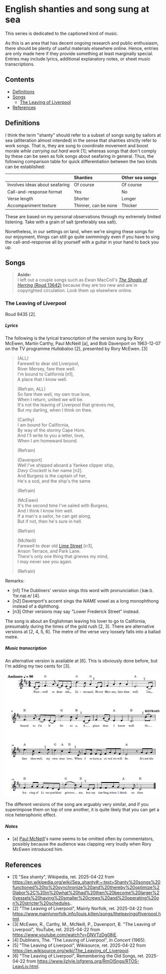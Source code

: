 # English shanties and song sung at sea

This series is dedicated to the captioned kind of music.

As this is an area that has decent ongoing research and public enthusiasm, there should be plenty of useful materials elsewhere online. Hence, entries are only made here if they provide something at least marginally special. Entries may include lyrics, additional explanatory notes, or sheet music transcriptions.

## Contents

- [Definitions](#definitions)
- [Songs](#songs)
  - [The Leaving of Liverpool](#the-leaving-of-liverpool)
- [References](#references)

## Definitions

I think the term "shanty" should refer to a subset of songs sung by sailors at sea (alliteration almost intended) in the sense that shanties strictly refer to work songs. That is, they are sung to coordinate movement and boost morale *while carrying out hard work* [1]; whereas songs that don't comply by these can be seen as folk songs about seafaring in general. Thus, the following comparison table for quick differentiation between the two kinds can be established:

|  | Shanties | Other sea songs |
| :-- | :-- | :-- |
| Involves ideas about seafaring | Of course | Of course |
| Call-and-response format | Yes | No |
| Verse length | Shorter | Longer |
| Accompaniment texture | Thinner, can be none | Thicker |

These are based on my personal observations through my extremely limited listening. Take with a grain of salt (preferably sea salt).

Nonetheless, in our settings on land, when we're singing these songs for our enjoyment, things can still go quite swimmingly even if you have to sing the call-and-response all by yourself with a guitar in your hand to back you up.

## Songs

> **Aside:**  
> I left out a couple songs such as Ewan MacColl's [*The Shoals of Herring* (Roud 13642)](https://mainlynorfolk.info/ewan.maccoll/songs/theshoalsofherring.html) because they are too new and are in copyrighted circulation. Look them up elsewhere online.

### The Leaving of Liverpool

Roud 9435 [2].

##### Lyrics

The following is the lyrical transcription of the version sung by Rory McEwen, Martin Carthy, Paul McNeill [a], and Bob Davenport on 1963-12-07 on the TV programme *Hullabaloo* [2], presented by Rory McEwen. [3]

> (ALL)  
> Farewell to dear old Liverpool,  
> River Mersey, fare thee well.  
> I'm bound to California [n1],  
> A place that I know well.  
>
> (Refrain, ALL)  
> So fare thee well, my own true love,  
> When I return, united we will be.  
> It's not the leaving of Liverpool that grieves me,  
> But my darling, when I think on thee.  
>
> (Carthy)  
> I am bound for California,  
> By way of the stormy Cape Horn.  
> And I'll write to you a letter, love,  
> When I am homeward bound.  
>
> (Refrain)  
>
> (Davenport)  
> Well I've shipped aboard a Yankee clipper ship,  
> *Davy Crockett* is her name [n2].  
> And Burgess is the captain of her,  
> He's a sod, and the ship's the same.  
>
> (Refrain)  
>
> (McEwen)  
> It's the second time I've sailed with Burgess,  
> And I think I know him well.  
> If a man's a sailor, he can get along,  
> But if not, then he's sure in hell.  
>
> (Refrain)  
>
> (McNeill)  
> Farewell to dear old [Lime Street](https://en.wikipedia.org/wiki/Lime_Street,_Liverpool) [n3],   
> Anson Terrace, and Park Lane.  
> There's only one thing that grieves my mind,  
> I may never see you again.  
>
> (Refrain)

Remarks:
- [n1] The Dubliners' version sings this word with pronunciation /ˌkæ.lɪ.ˈfɔr.naɪ.e/ [4].
- [n2] Davenport's accent sings the *NAME* vowel as a long monophthong instead of a diphthong.
- [n3] Other versions may say "Lower Frederick Street" instead.

The song is about an Englishman leaving his lover to go to California, presumably during the times of the gold rush [2, 3]. There are alternative versions at [2, 4, 5, 6]. The metre of the verse *very* loosely falls into a ballad metre.

##### Music transcription

An alternative version is available at [6]. This is obviously done before, but I'm adding my two cents for [3].

![image](./music/The%20Leaving%20of%20Liverpool.png)

The different versions of the song are arguably very similar, and if you superimpose them on top of one another, it is quite likely that you can get a nice heterophonic effect.

##### Notes

- [a] [Paul McNeill](https://www.mainlynorfolk.info/folk/records/paulmcneill.html)'s name seems to be omitted often by commentators, possibly because the audience was clapping very loudly when Rory McEwen introduced him.

## References

- [1] "Sea shanty", Wikipedia, ret. 2025-04-22 from https://en.wikipedia.org/wiki/Sea_shanty#:~:text=Shanty%20songs%20functioned%20to%20synchronize%20and%20thereby%20optimize%20labor%2C%20in%20what%20had%20then%20become%20larger%20vessels%20having%20smaller%20crews%20and%20operating%20on%20stricter%20schedules..
- [2] "The Leaving of Liverpool", Mainly Norfolk, ret. 2025-04-22 from https://www.mainlynorfolk.info/louis.killen/songs/theleavingofliverpool.html.
- [3] McEwen, R., Carthy, M., McNeill, P., Davenport, B. "The Leaving of Liverpool", YouTube, ret. 2025-04-22 from https://www.youtube.com/watch?v=DNVTzDg08jE.
- [4] Dubliners, The. "The Leaving of Liverpool", *In Concert* (1965).
- [5] "The Leaving of Liverpool", Wikisource, ret. 2025-04-22 from https://en.wikisource.org/wiki/The_Leaving_of_Liverpool.
- [6] "The Leaving of Liverpool", Remembering the Old Songs, ret. 2025-04-22 from https://www.lizlyle.lofgrens.org/RmOlSngs/RTOS-LeavLiv.html.
